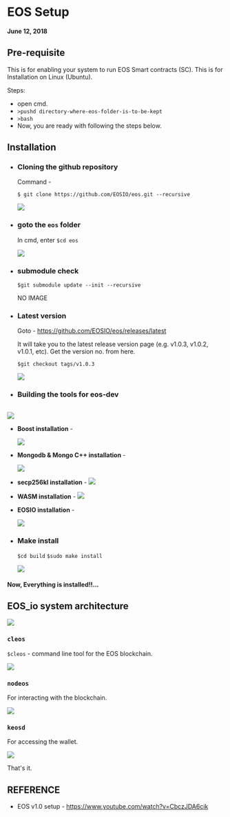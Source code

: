 # EOS Setup 
**June 12, 2018**

## Pre-requisite
This is for enabling your system to run EOS Smart contracts (SC). This is for Installation on Linux (Ubuntu). 
  
  Steps:
    
   * open cmd.
   * ```>pushd directory-where-eos-folder-is-to-be-kept```
   * ```>bash```
   * Now, you are ready with following the steps below.
  
## Installation
* ### Cloning the github repository
  Command - 
  
  ```$ git clone https://github.com/EOSIO/eos.git --recursive```
  
  ![](https://github.com/abhi3700/My_Learning_EOS/blob/master/Images/eos_setup_.png)

* ### goto the ```eos``` folder
  In cmd, enter ```$cd eos```
  
  ![](https://github.com/abhi3700/My_Learning_EOS/blob/master/Images/eos_setup_2.png)
  
* ### submodule check
  ```$git submodule update --init --recursive```
  
  NO IMAGE
  
* ### Latest version
  Goto  - https://github.com/EOSIO/eos/releases/latest
  
  It will take you to the latest release version page (e.g. v1.0.3, v1.0.2, v1.0.1, etc). Get the version no. from here. 
  
  ```$git checkout tags/v1.0.3```
  
  ![](https://github.com/abhi3700/My_Learning_EOS/blob/master/Images/eos_setup_3.png)

* ### Building the tools for eos-dev
  ```$./eosio_build.sh
  
 ![](https://github.com/abhi3700/My_Learning_EOS/blob/master/Images/eos_setup_4.png)
 
  * **Boost installation** - 
  
    ![](https://github.com/abhi3700/My_Learning_EOS/blob/master/Images/eos_setup_5.png)
  * **Mongodb & Mongo C++ installation** -
  
    ![](https://github.com/abhi3700/My_Learning_EOS/blob/master/Images/eos_setup_6.png)
  
  * **secp256kl installation** - 
    ![](https://github.com/abhi3700/My_Learning_EOS/blob/master/Images/eos_setup_7.png)
    
  * **WASM installation** - 
    ![](https://github.com/abhi3700/My_Learning_EOS/blob/master/Images/eos_setup_8.png)
  
  * **EOSIO installation** -
    
    ![](https://github.com/abhi3700/My_Learning_EOS/blob/master/Images/eos_setup_9.png)
    
* ### Make install
  ```$cd build```
  ```$sudo make install```
  
  ![](https://github.com/abhi3700/My_Learning_EOS/blob/master/Images/eos_setup_10.png)
  
#### Now, Everything is installed!!...

## EOS_io system architecture 

  ![](https://github.com/abhi3700/My_Learning_EOS/blob/master/Images/EOSIO-System-Architecture.png)
  
  ### ```cleos``` 
  
  ```$cleos``` - command line tool for the EOS blockchain.
  
  ![](https://github.com/abhi3700/My_Learning_EOS/blob/master/Images/eos_setup_11.png)
  
  ### ```nodeos```
  For interacting with the blockchain.
  
  ![](https://github.com/abhi3700/My_Learning_EOS/blob/master/Images/eos_setup_12.png)

  ### ```keosd```
   For accessing the wallet.
   
   ![](https://github.com/abhi3700/My_Learning_EOS/blob/master/Images/eos_setup_13.png)
  

That's it.
 
  
## REFERENCE
* EOS v1.0 setup - https://www.youtube.com/watch?v=CbczJDA6cik
